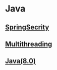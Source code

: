 # Java
## [SpringSecrity](https://github.com/GandhamRaghavendra/Java/tree/main/SpringSecurity)
## [Multithreading](https://github.com/GandhamRaghavendra/Java/tree/main/Multithreading)
## [Java(8.0)](https://github.com/GandhamRaghavendra/Java/tree/main/Java8(Functional%20Interface%2CLambda%20Expression%2C%20Method%20reference%2C%20Java%20Stream%20API)/src/com/masai)

